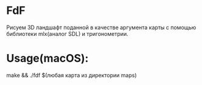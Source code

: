 # FdF
Рисуем 3D ландшафт поданной в качестве аргумента карты с помощью библиотеки mlx(аналог SDL) и тригонометрии. 
# Usage(macOS):
make && ./fdf $(любая карта из директории maps)
